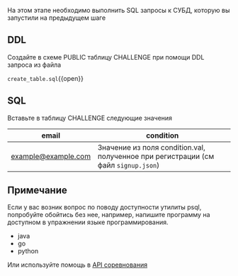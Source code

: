 На этом этапе необходимо выполнить SQL запросы к СУБД, которую вы запустили на предыдущем шаге

## DDL

Создайте в схеме PUBLIC таблицу CHALLENGE при помощи DDL запроса из
файла 

`create_table.sql`{{open}}

## SQL

Вставьте в таблицу CHALLENGE следующие значения

| email                | condition     |
| -------------------- | ------------- |
| example@example.com  | Значение из поля condition.val, полученное при регистрации (см файл `signup.json`)   |

## Примечание

Если у вас возник вопрос по поводу доступности утилиты psql, попробуйте обойтись без нее, например, напишите программу на доступном в упражнении языке программирования.

* java
* go
* python

Или используйте помощь в [API соревнования](/challenge/doc/swagger/index.html)
